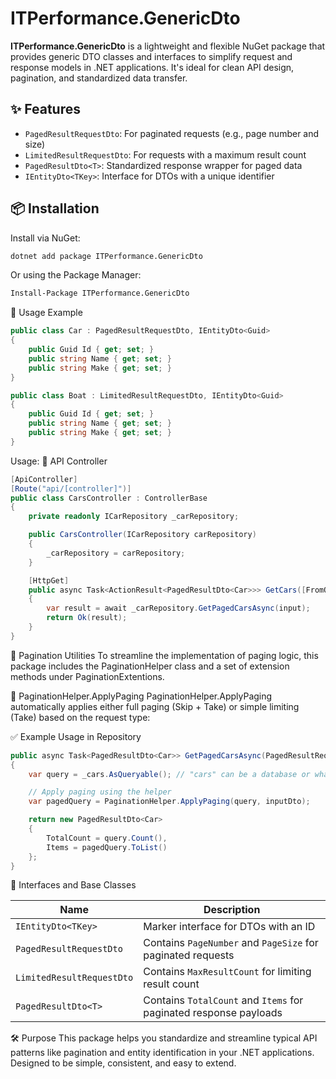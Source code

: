 ﻿# ITPerformance.GenericDto

**ITPerformance.GenericDto** is a lightweight and flexible NuGet package that provides generic DTO classes and interfaces to simplify request and response models in .NET applications. It's ideal for clean API design, pagination, and standardized data transfer.

## ✨ Features

- `PagedResultRequestDto`: For paginated requests (e.g., page number and size)
- `LimitedResultRequestDto`: For requests with a maximum result count
- `PagedResultDto<T>`: Standardized response wrapper for paged data
- `IEntityDto<TKey>`: Interface for DTOs with a unique identifier

## 📦 Installation

Install via NuGet:

```bash
dotnet add package ITPerformance.GenericDto
```

Or using the Package Manager:
```bash
Install-Package ITPerformance.GenericDto
```

🚀 Usage Example
```csharp
public class Car : PagedResultRequestDto, IEntityDto<Guid>
{
    public Guid Id { get; set; }
    public string Name { get; set; }
    public string Make { get; set; }
}

public class Boat : LimitedResultRequestDto, IEntityDto<Guid>
{
    public Guid Id { get; set; }
    public string Name { get; set; }
    public string Make { get; set; }
}
```

Usage:
📁 API Controller
```csharp
[ApiController]
[Route("api/[controller]")]
public class CarsController : ControllerBase
{
    private readonly ICarRepository _carRepository;

    public CarsController(ICarRepository carRepository)
    {
        _carRepository = carRepository;
    }

    [HttpGet]
    public async Task<ActionResult<PagedResultDto<Car>>> GetCars([FromQuery] PagedResultRequestDto input)
    {
        var result = await _carRepository.GetPagedCarsAsync(input);
        return Ok(result);
    }
}
```

🔄 Pagination Utilities
To streamline the implementation of paging logic, this package includes the PaginationHelper class and a set of extension methods under PaginationExtentions.

📌 PaginationHelper.ApplyPaging
PaginationHelper.ApplyPaging automatically applies either full paging (Skip + Take) or simple limiting (Take) based on the request type:

✅ Example Usage in Repository
```csharp
public async Task<PagedResultDto<Car>> GetPagedCarsAsync(PagedResultRequestDto inputDto)
{
    var query = _cars.AsQueryable(); // "cars" can be a database or whatever returns a List of a type

    // Apply paging using the helper
    var pagedQuery = PaginationHelper.ApplyPaging(query, inputDto);

    return new PagedResultDto<Car>
    {
        TotalCount = query.Count(),
        Items = pagedQuery.ToList()
    };
}
```

📄 Interfaces and Base Classes

| Name                      | Description                                                       |
| ------------------------- | ----------------------------------------------------------------- |
| `IEntityDto<TKey>`        | Marker interface for DTOs with an ID                              |
| `PagedResultRequestDto`   | Contains `PageNumber` and `PageSize` for paginated requests       |
| `LimitedResultRequestDto` | Contains `MaxResultCount` for limiting result count               |
| `PagedResultDto<T>`       | Contains `TotalCount` and `Items` for paginated response payloads |

🛠 Purpose
This package helps you standardize and streamline typical API patterns like pagination and entity identification in your .NET applications. Designed to be simple, consistent, and easy to extend.
